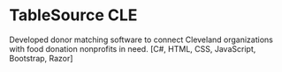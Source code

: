 # TableSource CLE


Developed donor matching software to connect Cleveland organizations with food donation nonprofits in need. [C#, HTML, CSS, JavaScript, Bootstrap, Razor]
